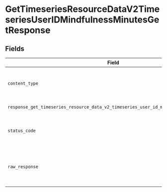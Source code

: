 # GetTimeseriesResourceDataV2TimeseriesUserIDMindfulnessMinutesGetResponse


## Fields

| Field                                                                                                                    | Type                                                                                                                     | Required                                                                                                                 | Description                                                                                                              |
| ------------------------------------------------------------------------------------------------------------------------ | ------------------------------------------------------------------------------------------------------------------------ | ------------------------------------------------------------------------------------------------------------------------ | ------------------------------------------------------------------------------------------------------------------------ |
| `content_type`                                                                                                           | *str*                                                                                                                    | :heavy_check_mark:                                                                                                       | HTTP response content type for this operation                                                                            |
| `response_get_timeseries_resource_data_v2_timeseries_user_id_mindfulness_minutes_get`                                    | List[[shared.ClientFacingMindfulnessMinutesTimeseries](../../models/shared/clientfacingmindfulnessminutestimeseries.md)] | :heavy_minus_sign:                                                                                                       | Successful Response                                                                                                      |
| `status_code`                                                                                                            | *int*                                                                                                                    | :heavy_check_mark:                                                                                                       | HTTP response status code for this operation                                                                             |
| `raw_response`                                                                                                           | [requests.Response](https://requests.readthedocs.io/en/latest/api/#requests.Response)                                    | :heavy_check_mark:                                                                                                       | Raw HTTP response; suitable for custom response parsing                                                                  |